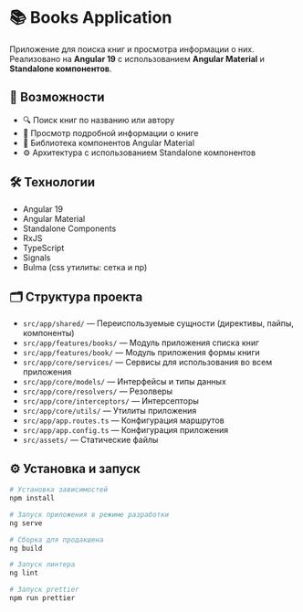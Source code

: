 # 📚 Books Application

Приложение для поиска книг и просмотра информации о них. Реализовано на **Angular 19** с использованием **Angular Material** и **Standalone компонентов**.

## 🚀 Возможности

- 🔍 Поиск книг по названию или автору
- 📄 Просмотр подробной информации о книге
- 🎨 Библиотека компонентов Angular Material
- ⚙️ Архитектура с использованием Standalone компонентов

## 🛠️ Технологии

- Angular 19
- Angular Material
- Standalone Components
- RxJS
- TypeScript
- Signals
- Bulma (css утилиты: сетка и пр)

## 🗂️ Структура проекта

- `src/app/shared/` — Переиспользуемые сущности (директивы, пайпы, компоненты)
- `src/app/features/books/` — Модуль приложения списка книг
- `src/app/features/book/` — Модуль приложения формы книги
- `src/app/core/services/` — Сервисы для использования во всем приложения
- `src/app/сore/models/` — Интерфейсы и типы данных
- `src/app/сore/resolvers/` — Резолверы
- `src/app/сore/interceptors/` — Интерсепторы
- `src/app/сore/utils/` — Утилиты приложения
- `src/app/app.routes.ts` — Конфигурация маршрутов
- `src/app/app.config.ts` — Конфигурация приложения
- `src/assets/` — Статические файлы

## ⚙️ Установка и запуск

```bash
# Установка зависимостей
npm install

# Запуск приложения в режиме разработки
ng serve

# Сборка для продакшена
ng build

# Запуск линтера
ng lint

# Запуск prettier
npm run prettier


```
